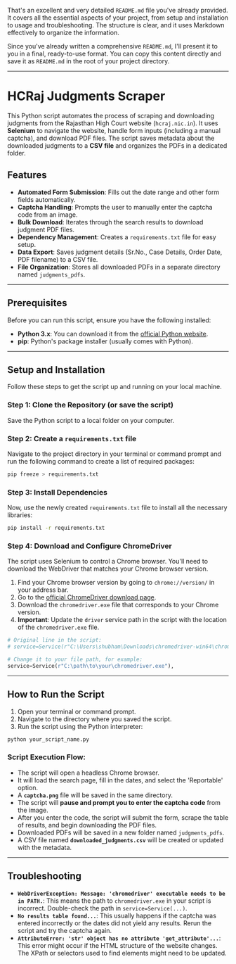 That's an excellent and very detailed `README.md` file you've already provided. It covers all the essential aspects of your project, from setup and installation to usage and troubleshooting. The structure is clear, and it uses Markdown effectively to organize the information.

Since you've already written a comprehensive `README.md`, I'll present it to you in a final, ready-to-use format. You can copy this content directly and save it as `README.md` in the root of your project directory.

-----

# HCRaj Judgments Scraper

This Python script automates the process of scraping and downloading judgments from the Rajasthan High Court website (`hcraj.nic.in`). It uses **Selenium** to navigate the website, handle form inputs (including a manual captcha), and download PDF files. The script saves metadata about the downloaded judgments to a **CSV file** and organizes the PDFs in a dedicated folder.

## Features

  * **Automated Form Submission**: Fills out the date range and other form fields automatically.
  * **Captcha Handling**: Prompts the user to manually enter the captcha code from an image.
  * **Bulk Download**: Iterates through the search results to download judgment PDF files.
  * **Dependency Management**: Creates a `requirements.txt` file for easy setup.
  * **Data Export**: Saves judgment details (Sr.No., Case Details, Order Date, PDF filename) to a CSV file.
  * **File Organization**: Stores all downloaded PDFs in a separate directory named `judgments_pdfs`.

-----

## Prerequisites

Before you can run this script, ensure you have the following installed:

  * **Python 3.x**: You can download it from the [official Python website](https://www.python.org/downloads/release/python-3100/).
  * **pip**: Python's package installer (usually comes with Python).

-----

## Setup and Installation

Follow these steps to get the script up and running on your local machine.

### Step 1: Clone the Repository (or save the script)

Save the Python script to a local folder on your computer.

### Step 2: Create a `requirements.txt` file

Navigate to the project directory in your terminal or command prompt and run the following command to create a list of required packages:

```bash
pip freeze > requirements.txt
```

### Step 3: Install Dependencies

Now, use the newly created `requirements.txt` file to install all the necessary libraries:

```bash
pip install -r requirements.txt
```

### Step 4: Download and Configure ChromeDriver

The script uses Selenium to control a Chrome browser. You'll need to download the WebDriver that matches your Chrome browser version.

1.  Find your Chrome browser version by going to `chrome://version/` in your address bar.
2.  Go to the [official ChromeDriver download page](https://googlechromelabs.github.io/chrome-for-testing/).
3.  Download the `chromedriver.exe` file that corresponds to your Chrome version.
4.  **Important**: Update the `driver` service path in the script with the location of the `chromedriver.exe` file.

<!-- end list -->

```python
# Original line in the script:
# service=Service(r"C:\Users\shubham\Downloads\chromedriver-win64\chromedriver-win64\chromedriver.exe"),

# Change it to your file path, for example:
service=Service(r"C:\path\to\your\chromedriver.exe"),
```

-----

## How to Run the Script

1.  Open your terminal or command prompt.
2.  Navigate to the directory where you saved the script.
3.  Run the script using the Python interpreter:

<!-- end list -->

```bash
python your_script_name.py
```

### Script Execution Flow:

  * The script will open a headless Chrome browser.
  * It will load the search page, fill in the dates, and select the 'Reportable' option.
  * A **`captcha.png`** file will be saved in the same directory.
  * The script will **pause and prompt you to enter the captcha code** from the image.
  * After you enter the code, the script will submit the form, scrape the table of results, and begin downloading the PDF files.
  * Downloaded PDFs will be saved in a new folder named `judgments_pdfs`.
  * A CSV file named **`downloaded_judgments.csv`** will be created or updated with the metadata.

-----

## Troubleshooting

  * **`WebDriverException: Message: 'chromedriver' executable needs to be in PATH.`**: This means the path to `chromedriver.exe` in your script is incorrect. Double-check the path in `service=Service(...)`.
  * **`No results table found...`**: This usually happens if the captcha was entered incorrectly or the dates did not yield any results. Rerun the script and try the captcha again.
  * **`AttributeError: 'str' object has no attribute 'get_attribute'...`**: This error might occur if the HTML structure of the website changes. The XPath or selectors used to find elements might need to be updated.
